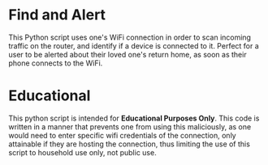 # Find and Alert
This Python script uses one's WiFi connection in order to scan incoming traffic on the router, and identify if a device is connected to it. Perfect for a user to be alerted about their loved one's return home, as soon as their phone connects to the WiFi. 

# Educational 
This python script is intended for **Educational Purposes Only**. This code is written in a manner that prevents one from using this maliciously, as one would need to enter specific wifi credentials of the connection, only attainable if they are hosting the connection, thus limiting the use of this script to household use only, not public use.
